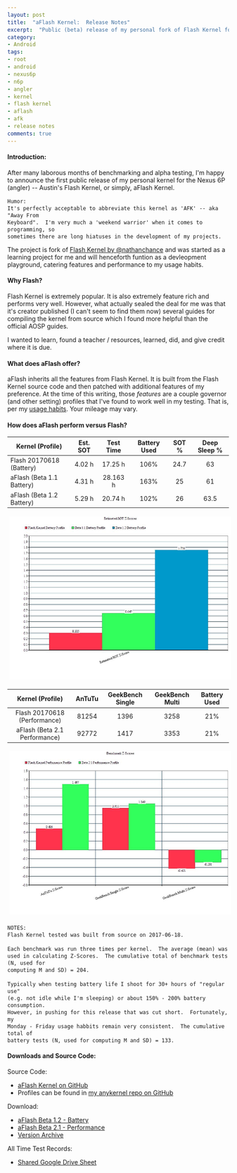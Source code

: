 ```yaml
---
layout: post
title:  "aFlash Kernel:  Release Notes"
excerpt:  "Public (beta) release of my personal fork of Flash Kernel for the Nexus 6P"
category:
- Android
tags:
- root
- android
- nexus6p
- n6p
- angler
- kernel
- flash kernel
- aflash
- afk
- release notes
comments: true
---
```


#### Introduction:

After many laborous months of benchmarking and alpha testing, I'm happy to announce the first public release of my personal kernel for the Nexus 6P (angler) -- Austin's Flash Kernel, or simply, aFlash Kernel.

~~~
Humor:  
It's perfectly acceptable to abbreviate this kernel as 'AFK' -- aka "Away From 
Keyboard".  I'm very much a 'weekend warrior' when it comes to programming, so 
sometimes there are long hiatuses in the development of my projects.
~~~

The project is fork of [Flash Kernel by @nathanchance](https://github.com/nathanchance/angler) and was started as a learning project for me and will henceforth funtion as a devleopment playground, catering features and performance to my usage habits.

#### Why Flash?

Flash Kernel is extremely popular.  It is also extremely feature rich and performs very well.  However, what actually sealed the deal for me was that it's creator published (I can't seem to find them now) several guides for compiling the kernel from source which I found more helpful than the official AOSP guides.

I wanted to learn, found a teacher / resources, learned, did, and give credit where it is due.

#### What does aFlash offer?

aFlash inherits all the features from Flash Kernel.  It is built from the Flash Kernel source code and then patched with additional features of my preference.  At the time of this writing, those *features* are a couple governor (and other setting) profiles that I've found to work well in my testing.  That is, per my [usage habits](https://github.com/gtbjj/aflash_kernel/blob/7.1.2-aflash/usage.md).  Your  mileage may vary.

#### How does aFlash perform versus Flash?

| Kernel (Profile) | Est. SOT | Test Time | Battery Used | SOT % | Deep Sleep % |
| --- | :---: | :---: | :---: | :---: | :---: |
| Flash 20170618 (Battery) | 4.02 h | 17.25 h | 106% | 24.7 | 63 |
| aFlash (Beta 1.1 Battery) | 4.31 h | 28.163 h | 163% | 25 | 61 |
| aFlash (Beta 1.2 Battery) | 5.29 h | 20.74 h | 102% | 26 | 63.5 |

<a href="/images/charts/sot-aflash1.2-vs-flash.jpg"><img src="/images/charts/sot-aflash1.2-vs-flash.jpg" style="max-width: 100%; height: auto; margin: 5px"></a>

| Kernel (Profile) | AnTuTu | GeekBench Single | GeekBench Multi | Battery Used |
| :---: | :---: | :---: | :---: | :---: |
| Flash 20170618 (Performance) | 81254 | 1396 | 3258 | 21% |
| aFlash (Beta 2.1 Performance) | 92772 | 1417 | 3353 | 21% |

<a href="/images/charts/benchmarks-aflash2.1-vs-flash.jpg"><img src="/images/charts/benchmarks-aflash2.1-vs-flash.jpg" style="max-width: 100%; height: auto; margin: 5px"></a>

~~~
NOTES:
Flash Kernel tested was built from source on 2017-06-18.

Each benchmark was run three times per kernel.  The average (mean) was used in calculating Z-Scores.  The cumulative total of benchmark tests (N, used for 
computing M and SD) = 204.

Typically when testing battery life I shoot for 30+ hours of "regular use" 
(e.g. not idle while I'm sleeping) or about 150% - 200% battery consumption.  
However, in pushing for this release that was cut short.  Fortunately, my 
Monday - Friday usage habbits remain very consistent.  The cumulative total of 
battery tests (N, used for computing M and SD) = 133.
~~~

#### Downloads and Source Code:

Source Code:  

- [aFlash Kernel on GitHub](https://github.com/gtbjj/aflash_kernel)
- Profiles can be found in [my anykernel repo on GitHub](https://github.com/gtbjj/anykernel)

Download:

- [aFlash Beta 1.2 - Battery](https://mega.nz/#!8rRV1ayQ!Yto3CehdpN3pPnImGHX6PpQzgI7qDTSaeM_SBr9Z_E0)
- [aFlash Beta 2.1 - Performance](https://mega.nz/#!JiZXDDAY!7P_N0t4NrN5z44kdxLJrEsOHA6iNrrASWeVdBBvCcno)
- [Version Archive](https://mega.nz/#F!1iYWCIwQ!91j96RoB4dcBvLSQCXw0_Q)

All Time Test Records:

- [Shared Google Drive Sheet](https://docs.google.com/spreadsheets/d/1KmZNyyYLXeVFufpmpVK-hl0sieGGy3hC5bjhIXYLU_A/edit?usp=sharing)